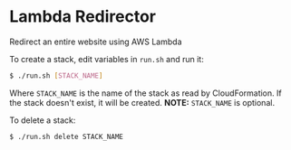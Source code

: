 Lambda Redirector
=================
Redirect an entire website using AWS Lambda


To create a stack, edit variables in `run.sh` and run it:
``` bash
$ ./run.sh [STACK_NAME]
```
Where `STACK_NAME` is the name of the stack as read by CloudFormation. If the stack doesn't exist, it will be created.
**NOTE:** `STACK_NAME` is optional.

To delete a stack:
``` bash
$ ./run.sh delete STACK_NAME
```